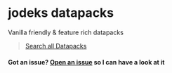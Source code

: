 <!-- This file was generated by the profile_update.yml do not change it directly. It will be overwritten. -->

# jodeks datapacks

Vanilla friendly & feature rich datapacks

> [Search all Datapacks](https://github.com/orgs/jodeks-datapacks/repositories#repos-list-filter-input)

#### Got an issue? [Open an issue](https://github.com/jodeks-datapacks/.github/issues/new?template=category.yml) so I can have a look at it
